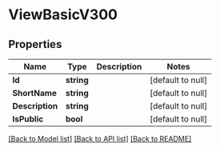 # ViewBasicV300

## Properties
Name | Type | Description | Notes
------------ | ------------- | ------------- | -------------
**Id** | **string** |  | [default to null]
**ShortName** | **string** |  | [default to null]
**Description** | **string** |  | [default to null]
**IsPublic** | **bool** |  | [default to null]

[[Back to Model list]](../README.md#documentation-for-models) [[Back to API list]](../README.md#documentation-for-api-endpoints) [[Back to README]](../README.md)


